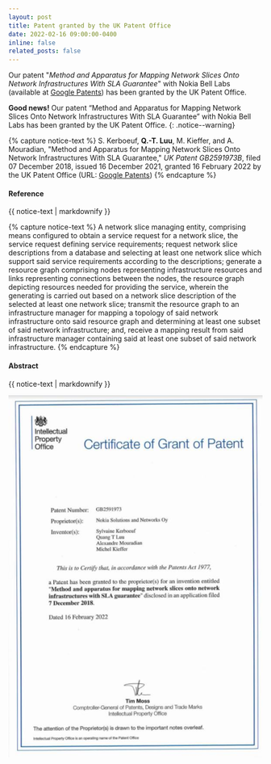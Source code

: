 ```yaml
---
layout: post
title: Patent granted by the UK Patent Office
date: 2022-02-16 09:00:00-0400
inline: false
related_posts: false
---
```


Our patent "*Method and Apparatus for Mapping Network Slices Onto Network Infrastructures With SLA Guarantee*" with Nokia Bell Labs (available at [Google Patents](https://patents.google.com/patent/US20210392040A1/en)) has been granted by the UK Patent Office.


**Good news!** Our patent “Method and Apparatus for Mapping Network Slices Onto Network Infrastructures With SLA Guarantee” with Nokia Bell Labs has been granted by the UK Patent Office.
{: .notice--warning}


<!-- **Reference** -->
{% capture notice-text %}
S. Kerboeuf, **Q.-T. Luu**, M. Kieffer, and A. Mouradian, "Method and Apparatus for Mapping Network Slices Onto Network Infrastructures With SLA Guarantee," *UK Patent GB2591973B*, filed 07 December 2018, issued 16 December 2021, granted 16 February 2022 by the UK Patent Office (URL: [Google Patents](https://patents.google.com/patent/GB2591973B/))
{% endcapture %}

<div class="notice--success">
  <h4 class="no_toc">Reference</h4>
  {{ notice-text | markdownify }}
</div>

<!-- **Abstract** -->
{% capture notice-text %}
A network slice managing entity, comprising means configured to obtain a service request for a network slice, the service request defining service requirements; request network slice descriptions from a database and selecting at least one network slice which support said service requirements according to the descriptions;
generate a resource graph comprising nodes representing infrastructure resources and links representing connections between the nodes, the resource graph depicting resources needed for providing the service, wherein the generating is carried out based on a network slice description of the selected at least one network slice;
transmit the resource graph to an infrastructure manager for mapping a topology of said network infrastructure onto said resource graph and determining at least one subset of said network infrastructure; and, receive a mapping result from said infrastructure manager containing said at least one subset of said network infrastructure.
{% endcapture %}

<div class="notice--success">
  <h4 class="no_toc">Abstract</h4>
  {{ notice-text | markdownify }}
</div>


![GB2591973_Certificate-of-grant-of-patent](/assets/post_materials/GB2591973_Certificate-of-grant-of-patent.jpg)
